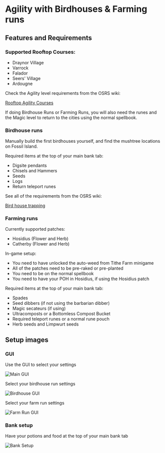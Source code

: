 # Agility with Birdhouses & Farming runs

## Features and Requirements

### Supported Rooftop Courses:

- Draynor Village
- Varrock
- Falador
- Seers' Village
- Ardougne

Check the Agility level requirements from the OSRS wiki:

[Rooftop Agility Courses](https://oldschool.runescape.wiki/w/Rooftop_Agility_Courses)

If doing Birdhouse Runs or Farming Runs, you will also need the runes and the Magic level to return to the cities using the normal spellbook.

### Birdhouse runs
Manually build the first birdhouses yourself, and find the mushtree locations on Fossil Island.

Required items at the top of your main bank tab:
- Digsite pendants
- Chisels and Hammers
- Seeds
- Logs
- Return teleport runes

See all of the requirements from the OSRS wiki:

[Bird house trapping](https://oldschool.runescape.wiki/w/Bird_house_trapping)

### Farming runs
Currently supported patches:
- Hosidius (Flower and Herb)
- Catherby (Flower and Herb)

In-game setup:
- You need to have unlocked the auto-weed from Tithe Farm minigame
- All of the patches need to be pre-raked or pre-planted
- You need to be on the normal spellbook
- You need to have your POH in Hosidius, if using the Hosidius patch

Required items at the top of your main bank tab:
- Spades
- Seed dibbers (if not using the barbarian dibber)
- Magic secateurs (if using)
- Ultracomposts or a Bottomless Compost Bucket
- Required teleport runes or a normal rune pouch
- Herb seeds and Limpwurt seeds

## Setup images

### GUI
Use the GUI to select your settings

![Main GUI](https://i.imgur.com/neK1OIW.png)

Select your birdhouse run settings

![Birdhouse GUI](https://i.imgur.com/dXBKutH.png)

Select your farm run settings

![Farm Run GUI](https://i.imgur.com/nh6Jtb0.png)

### Bank setup
Have your potions and food at the top of your main bank tab

![Bank Setup](https://i.imgur.com/uHpbC1l.png)
